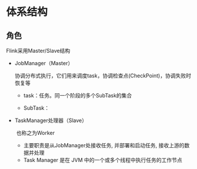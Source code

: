 # 体系结构

## 角色

Flink采用Master/Slave结构

* JobManager（Master）

  协调分布式执行，它们用来调度task，协调检查点(CheckPoint)，协调失败时恢复等

  - task：任务。同一个阶段的多个SubTask的集合

  - SubTask：

  

* TaskManager处理器（Slave）

  ​		也称之为Worker

  * 主要职责是从JobManager处接收任务, 并部署和启动任务, 接收上游的数据并处理
  * Task Manager 是在 JVM 中的一个或多个线程中执行任务的工作节点